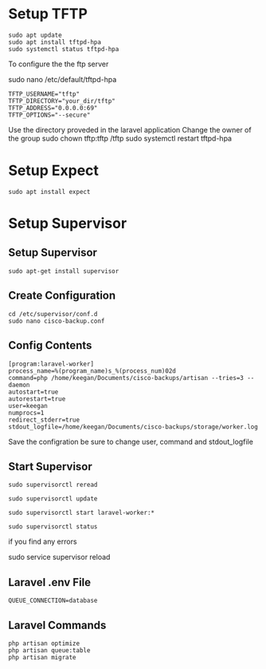 # Setup TFTP
    sudo apt update
    sudo apt install tftpd-hpa
    sudo systemctl status tftpd-hpa

<p>To configure the the ftp server </p>
    sudo nano /etc/default/tftpd-hpa

    TFTP_USERNAME="tftp"
    TFTP_DIRECTORY="your_dir/tftp"
    TFTP_ADDRESS="0.0.0.0:69"
    TFTP_OPTIONS="--secure"

Use the directory proveded in the laravel application
Change the owner of the group
    sudo chown tftp:tftp /tftp
    sudo systemctl restart tftpd-hpa


# Setup Expect
    sudo apt install expect

# Setup Supervisor

## Setup Supervisor
    sudo apt-get install supervisor

## Create Configuration
    cd /etc/supervisor/conf.d
    sudo nano cisco-backup.conf

## Config Contents                                               
    [program:laravel-worker]
    process_name=%(program_name)s_%(process_num)02d
    command=php /home/keegan/Documents/cisco-backups/artisan --tries=3 --daemon
    autostart=true
    autorestart=true
    user=keegan
    numprocs=1
    redirect_stderr=true
    stdout_logfile=/home/keegan/Documents/cisco-backups/storage/worker.log​


<p> Save the configration be sure to change user, command and stdout_logfile</p>

## Start Supervisor

    sudo supervisorctl reread

    sudo supervisorctl update

    sudo supervisorctl start laravel-worker:*

    sudo supervisorctl status​

<p> if you find any errors</p>
    sudo service supervisor reload

## Laravel .env File 

    QUEUE_CONNECTION=database

## Laravel Commands
    php artisan optimize
    php artisan queue:table 
    php artisan migrate
